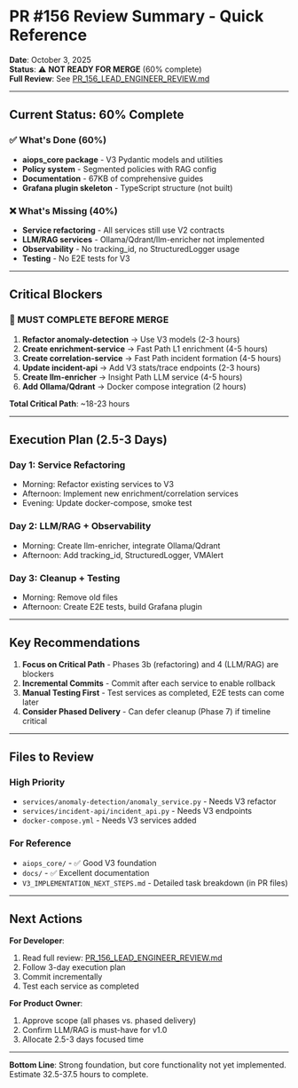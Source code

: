# PR #156 Review Summary - Quick Reference

**Date**: October 3, 2025  
**Status**: ⚠️ **NOT READY FOR MERGE** (60% complete)  
**Full Review**: See [PR_156_LEAD_ENGINEER_REVIEW.md](PR_156_LEAD_ENGINEER_REVIEW.md)

---

## Current Status: 60% Complete

### ✅ What's Done (60%)
- **aiops_core package** - V3 Pydantic models and utilities
- **Policy system** - Segmented policies with RAG config
- **Documentation** - 67KB of comprehensive guides
- **Grafana plugin skeleton** - TypeScript structure (not built)

### ❌ What's Missing (40%)
- **Service refactoring** - All services still use V2 contracts
- **LLM/RAG services** - Ollama/Qdrant/llm-enricher not implemented
- **Observability** - No tracking_id, no StructuredLogger usage
- **Testing** - No E2E tests for V3

---

## Critical Blockers

### 🔴 MUST COMPLETE BEFORE MERGE

1. **Refactor anomaly-detection** → Use V3 models (2-3 hours)
2. **Create enrichment-service** → Fast Path L1 enrichment (4-5 hours)
3. **Create correlation-service** → Fast Path incident formation (4-5 hours)
4. **Update incident-api** → Add V3 stats/trace endpoints (2-3 hours)
5. **Create llm-enricher** → Insight Path LLM service (4-5 hours)
6. **Add Ollama/Qdrant** → Docker compose integration (2 hours)

**Total Critical Path**: ~18-23 hours

---

## Execution Plan (2.5-3 Days)

### Day 1: Service Refactoring
- Morning: Refactor existing services to V3
- Afternoon: Implement new enrichment/correlation services
- Evening: Update docker-compose, smoke test

### Day 2: LLM/RAG + Observability
- Morning: Create llm-enricher, integrate Ollama/Qdrant
- Afternoon: Add tracking_id, StructuredLogger, VMAlert

### Day 3: Cleanup + Testing
- Morning: Remove old files
- Afternoon: Create E2E tests, build Grafana plugin

---

## Key Recommendations

1. **Focus on Critical Path** - Phases 3b (refactoring) and 4 (LLM/RAG) are blockers
2. **Incremental Commits** - Commit after each service to enable rollback
3. **Manual Testing First** - Test services as completed, E2E tests can come later
4. **Consider Phased Delivery** - Can defer cleanup (Phase 7) if timeline critical

---

## Files to Review

### High Priority
- `services/anomaly-detection/anomaly_service.py` - Needs V3 refactor
- `services/incident-api/incident_api.py` - Needs V3 endpoints
- `docker-compose.yml` - Needs V3 services added

### For Reference
- `aiops_core/` - ✅ Good V3 foundation
- `docs/` - ✅ Excellent documentation
- `V3_IMPLEMENTATION_NEXT_STEPS.md` - Detailed task breakdown (in PR files)

---

## Next Actions

**For Developer**:
1. Read full review: [PR_156_LEAD_ENGINEER_REVIEW.md](PR_156_LEAD_ENGINEER_REVIEW.md)
2. Follow 3-day execution plan
3. Commit incrementally
4. Test each service as completed

**For Product Owner**:
1. Approve scope (all phases vs. phased delivery)
2. Confirm LLM/RAG is must-have for v1.0
3. Allocate 2.5-3 days focused time

---

**Bottom Line**: Strong foundation, but core functionality not yet implemented. Estimate 32.5-37.5 hours to complete.
